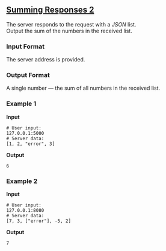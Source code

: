 ## [Summing Responses 2](../../../solutions/6.3/63_c.py)

The server responds to the request with a _JSON_ list.  
Output the sum of the numbers in the received list.

### Input Format

The server address is provided.

### Output Format

A single number — the sum of all numbers in the received list.

### Example 1

__Input__
```plaintext
# User input:
127.0.0.1:5000
# Server data:
[1, 2, "error", 3]
```

__Output__
```plaintext
6
```

### Example 2

__Input__
```plaintext
# User input:
127.0.0.1:8080
# Server data:
[7, 3, ["error"], -5, 2]
```

__Output__
```plaintext
7
```